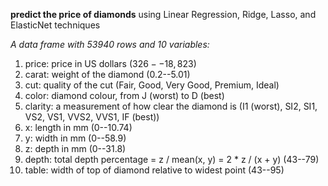 **predict the price of diamonds** using Linear Regression, Ridge, Lasso, and ElasticNet techniques  

*A data frame with 53940 rows and 10 variables:*
1. price: price in US dollars ($326 -- 18,823$)
3. carat: weight of the diamond (0.2--5.01)
4. cut: quality of the cut (Fair, Good, Very Good, Premium, Ideal)
5. color: diamond colour, from J (worst) to D (best)
6. clarity: a measurement of how clear the diamond is (I1 (worst), SI2, SI1, VS2, VS1, VVS2, VVS1, IF (best))
7. x: length in mm (0--10.74)
8. y: width in mm (0--58.9)
9. z: depth in mm (0--31.8)
10. depth: total depth percentage = z / mean(x, y) = 2 * z / (x + y) (43--79)
11. table: width of top of diamond relative to widest point (43--95)
